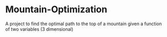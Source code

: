 # Mountain-Optimization
A project to find the optimal path to the top of a mountain given a function of two variables (3 dimensional)
